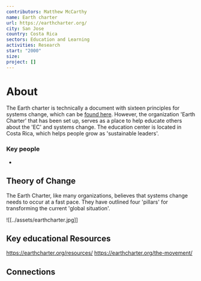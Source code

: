 ```yaml
---
contributors: Matthew McCarthy
name: Earth charter
url: https://earthcharter.org/
city: San Jose
country: Costa Rica
sectors: Education and Learning
activities: Research
start: "2000"
size: 
project: []
---
```


# About 

The Earth charter is technically a document with sixteen principles for systems change, which can be [found here](https://earthcharter.org/read-the-earth-charter/). However, the organization 'Earth Charter' that has been set up, serves as a place to help educate others about the 'EC' and systems change. The education center is located in Costa Rica, which helps people grow as 'sustainable leaders'.
### Key people 

- 
## Theory of Change 

The Earth Charter, like many organizations, believes that systems change needs to occur at a fast pace. They have outlined four 'pillars' for transforming the current 'global situation'.

![[../assets/earthcharter.jpg]]

## Key educational Resources 

https://earthcharter.org/resources/
https://earthcharter.org/the-movement/
## Connections 

